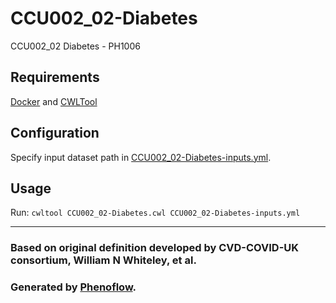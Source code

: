 # CCU002_02-Diabetes

CCU002_02 Diabetes - PH1006

## Requirements

[Docker](https://docs.docker.com/install/) and [CWLTool](https://github.com/common-workflow-language/cwltool#install)

## Configuration

Specify input dataset path in [CCU002_02-Diabetes-inputs.yml](CCU002_02-Diabetes-inputs.yml).

## Usage

Run: `cwltool CCU002_02-Diabetes.cwl CCU002_02-Diabetes-inputs.yml`

***

### Based on original definition developed by CVD-COVID-UK consortium, William N Whiteley, et al.
### Generated by [Phenoflow](https://kclhi.org/phenoflow).
